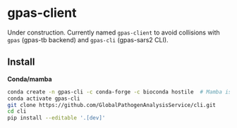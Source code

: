 # gpas-client

Under construction. Currently named `gpas-client` to avoid collisions with `gpas` (gpas-tb backend) and `gpas-cli` (gpas-sars2 CLI).

## Install

**Conda/mamba**

```bash
conda create -n gpas-cli -c conda-forge -c bioconda hostile  # Mamba is faster
conda activate gpas-cli
git clone https://github.com/GlobalPathogenAnalysisService/cli.git
cd cli
pip install --editable '.[dev]'
```
